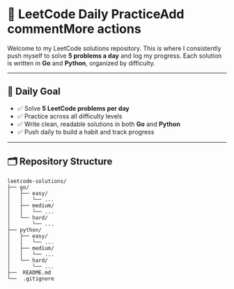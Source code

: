# 🧠 LeetCode Daily PracticeAdd commentMore actions

Welcome to my LeetCode solutions repository. This is where I consistently push myself to solve **5 problems a day** and log my progress. Each solution is written in **Go** and **Python**, organized by difficulty.

---

## 🎯 Daily Goal

- ✅ Solve **5 LeetCode problems per day**
- ✅ Practice across all difficulty levels
- ✅ Write clean, readable solutions in both **Go** and **Python**
- ✅ Push daily to build a habit and track progress

---

## 🗂️ Repository Structure

```plaintext
leetcode-solutions/
├── go/
│   ├── easy/
│   │   └── ...
│   ├── medium/
│   │   └── ...
│   └── hard/
│       └── ...
├── python/
│   ├── easy/
│   │   └── ...
│   ├── medium/
│   │   └── ...
│   └── hard/
│       └── ...
├──  README.md      
└──  .gitignore
